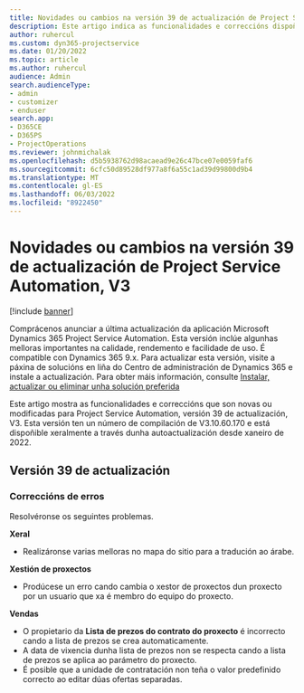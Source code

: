 ```yaml
---
title: Novidades ou cambios na versión 39 de actualización de Project Service Automation, V3
description: Este artigo indica as funcionalidades e correccións dispoñibles na versión 39 de actualización de Microsoft Dynamics 365 Project Service Automation, V3.
author: ruhercul
ms.custom: dyn365-projectservice
ms.date: 01/20/2022
ms.topic: article
ms.author: ruhercul
audience: Admin
search.audienceType:
- admin
- customizer
- enduser
search.app:
- D365CE
- D365PS
- ProjectOperations
ms.reviewer: johnmichalak
ms.openlocfilehash: d5b5938762d98acaead9e26c47bce07e0059faf6
ms.sourcegitcommit: 6cfc50d89528df977a8f6a55c1ad39d99800d9b4
ms.translationtype: MT
ms.contentlocale: gl-ES
ms.lasthandoff: 06/03/2022
ms.locfileid: "8922450"
---
```

# <a name="whats-new-or-changed-in-project-service-automation-update-release-39-v3"></a>Novidades ou cambios na versión 39 de actualización de Project Service Automation, V3

[!include [banner](../includes/psa-now-project-operations.md)]

Comprácenos anunciar a última actualización da aplicación Microsoft Dynamics 365 Project Service Automation. Esta versión inclúe algunhas melloras importantes na calidade, rendemento e facilidade de uso. É compatible con Dynamics 365 9.x. Para actualizar esta versión, visite a páxina de solucións en liña do Centro de administración de Dynamics 365 e instale a actualización. Para obter máis información, consulte [Instalar, actualizar ou eliminar unha solución preferida](/power-platform/admin/install-remove-preferred-solution)

Este artigo mostra as funcionalidades e correccións que son novas ou modificadas para Project Service Automation, versión 39 de actualización, V3. Esta versión ten un número de compilación de V3.10.60.170 e está dispoñible xeralmente a través dunha autoactualización desde xaneiro de 2022.

## <a name="update-release-39"></a>Versión 39 de actualización

### <a name="bug-fixes"></a>Correccións de erros

Resolvéronse os seguintes problemas.

**Xeral**

- Realizáronse varias melloras no mapa do sitio para a tradución ao árabe.

**Xestión de proxectos**

- Prodúcese un erro cando cambia o xestor de proxectos dun proxecto por un usuario que xa é membro do equipo do proxecto.

**Vendas**

- O propietario da **Lista de prezos do contrato do proxecto** é incorrecto cando a lista de prezos se crea automaticamente. 
- A data de vixencia dunha lista de prezos non se respecta cando a lista de prezos se aplica ao parámetro do proxecto.
- É posible que a unidade de contratación non teña o valor predefinido correcto ao editar dúas ofertas separadas.
